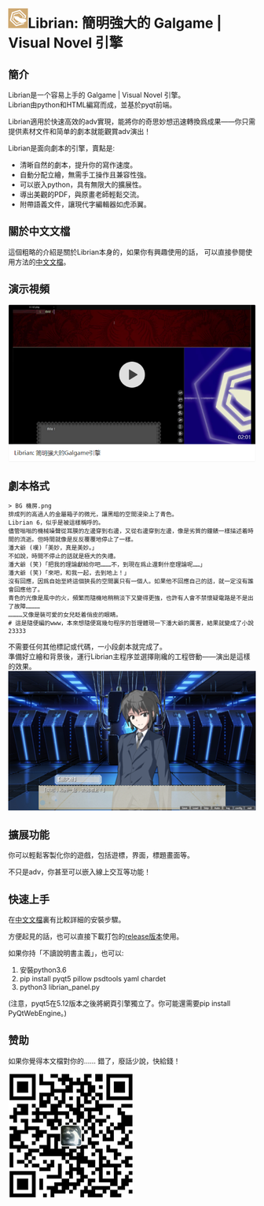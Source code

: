 # ![](資源/Librian小.png)Librian: 簡明強大的 Galgame | Visual Novel 引擎

## 簡介
Librian是一个容易上手的 Galgame | Visual Novel 引擎。   
Librian由python和HTML編寫而成，並基於pyqt前端。

Librian適用於快速高效的adv實現，能將你的奇思妙想迅速轉換爲成果——你只需提供素材文件和简单的劇本就能觀賞adv演出！

Librian是面向劇本的引擎，賣點是: 

- 清晰自然的劇本，提升你的寫作速度。
- 自動分配立繪，無需手工操作且兼容性強。
- 可以嵌入python，具有無限大的擴展性。
- 導出美觀的PDF，與原畫老師輕鬆交流。
- 附帶語義文件，讓現代字編輯器如虎添翼。

## 關於中文文檔
這個粗略的介紹是關於Librian本身的，如果你有興趣使用的話，
可以直接參閱使用方法的[中文文檔](https://rimochan.github.io/Librian_doc)。

## 演示視頻

[![視頻佔位](./資源/視頻佔位.png)](https://www.zhihu.com/video/1075418256290131968)  

## 劇本格式

    > BG 機房.png
    排成列的高過人的金屬箱子的微光，讓黑暗的空間浸染上了青色。
    Librian 6，似乎是被這樣稱呼的。
    儘管嗡嗡的機械噪聲從耳膜的左邊穿到右邊，又從右邊穿到左邊，像是劣質的鐘錶一樣描述着時間的流逝。但時間就像是反反覆覆地停止了一樣。
    潘大爺 (嘆)「美妙，真是美妙。」
    不如說，時間不停止的話就是極大的失禮。
    潘大爺 (笑)「把我的理論獻給你吧………不，到現在爲止還剩什麼理論呢……」
    潘大爺 (笑)「來吧，和我一起，去到地上！」
    沒有回應，因爲自始至終這個狹長的空間裏只有一個人。如果他不回應自己的話，就一定沒有誰會回應他了。
    青色的光像是風中的火，頻繁而隨機地稍稍淡下又變得更強，也許有人會不禁懷疑電路是不是出了故障…………
    …………又像是裝可愛的女兒眨着俏皮的眼睛。
    # 這是隨便編的www，本來想隨便寫幾句程序的哲理體現一下潘大爺的厲害，結果就變成了小說23333
不需要任何其他標記或代碼，一小段劇本就完成了。   
準備好立繪和背景後，運行Librian主程序並選擇剛纔的工程啓動——演出是這樣的效果。   
![圖1](文檔/樣例_潘大爺.jpg)

## 擴展功能

你可以輕鬆客製化你的遊戲，包括遊標，界面，標題畫面等。

不只是adv，你甚至可以嵌入線上交互等功能！

## 快速上手

在[中文文檔](https://rimochan.github.io/Librian_doc)裏有比較詳細的安裝步驟。

方便起見的話，也可以直接下載打包的[release版本](https://github.com/RimoChan/Librian/releases)使用。

如果你持「不讀說明書主義」，也可以: 

1. 安裝python3.6
2. pip install pyqt5 pillow psdtools yaml chardet
3. python3 librian_panel.py

(注意，pyqt5在5.12版本之後將網頁引擎獨立了。你可能還需要pip install PyQtWebEngine。)

## 赞助

如果你覺得本文檔對你的……
錯了，廢話少說，快給錢！

![圖1](文檔/支付寶.jpg)
